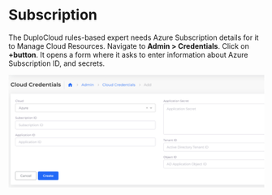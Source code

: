 # Subscription

The DuploCloud rules-based expert needs Azure Subscription details for it to Manage Cloud Resources. Navigate to **Admin > Credentials**. Click on **+button**. It opens a form where it asks to enter information about Azure Subscription ID, and secrets.

![Add Azure Subscription](<../../.gitbook/assets/image (8) (2).png>)
